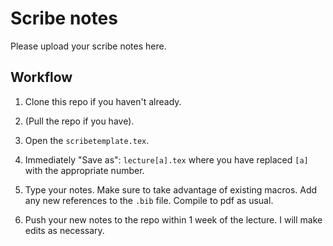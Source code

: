 # Scribe notes

Please upload your scribe notes here.

## Workflow

1. Clone this repo if you haven't already.

2. (Pull the repo if you have).

3. Open the `scribetemplate.tex`.

4. Immediately "Save as": `lecture[a].tex` where you have replaced `[a]` with the appropriate number.

5. Type your notes. Make sure to take advantage of existing macros. Add any new references to the `.bib` file. Compile to pdf as usual.

6. Push your new notes to the repo within 1 week of the lecture. I will make edits as necessary.